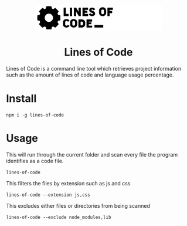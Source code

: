 <p align="center"><img src="https://raw.githubusercontent.com/itspedruu/lines-of-code/master/assets/logo.png"/></p>

<h1 align="center">Lines of Code</h1>

Lines of Code is a command line tool which retrieves project information such as the amount of lines of code and language usage percentage.

# Install

```
npm i -g lines-of-code
```

# Usage

This will run through the current folder and scan every file the program identifies as a code file.

```
lines-of-code
```

This filters the files by extension such as js and css

```
lines-of-code --extension js,css
```

This excludes either files or directories from being scanned

```
lines-of-code --exclude node_modules,lib
```